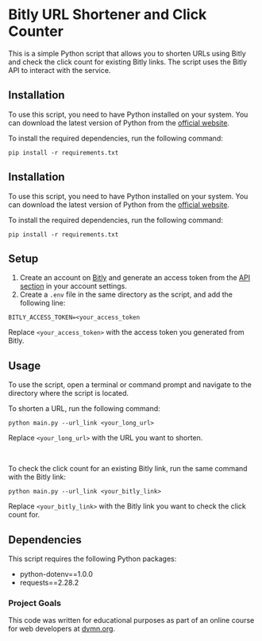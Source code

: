 # Bitly URL Shortener and Click Counter

This is a simple Python script that allows you to shorten URLs using Bitly and check the click count for existing Bitly links. The script uses the Bitly API to interact with the service.

## Installation

To use this script, you need to have Python installed on your system. You can download the latest version of Python from the [official website](https://www.python.org/downloads/).

To install the required dependencies, run the following command:

`pip install -r requirements.txt`

## Installation

To use this script, you need to have Python installed on your system. You can download the latest version of Python from the [official website](https://www.python.org/downloads/).

To install the required dependencies, run the following command:

`pip install -r requirements.txt`


## Setup

1. Create an account on [Bitly](https://bitly.com/) and generate an access token from the [API section](https://app.bitly.com/settings/api/) in your account settings.
2. Create a `.env` file in the same directory as the script, and add the following line:

`BITLY_ACCESS_TOKEN=<your_access_token`


Replace `<your_access_token>` with the access token you generated from Bitly.

## Usage

To use the script, open a terminal or command prompt and navigate to the directory where the script is located.

To shorten a URL, run the following command:

`python main.py --url_link <your_long_url>`

Replace `<your_long_url>` with the URL you want to shorten.

<br>

To check the click count for an existing Bitly link, run the same command with the Bitly link:

`python main.py --url_link <your_bitly_link>`

Replace `<your_bitly_link>` with the Bitly link you want to check the click count for.


## Dependencies

This script requires the following Python packages:

- python-dotenv==1.0.0
- requests==2.28.2

### Project Goals

This code was written for educational purposes as part of an online course for web developers at [dvmn.org](https://dvmn.org/).